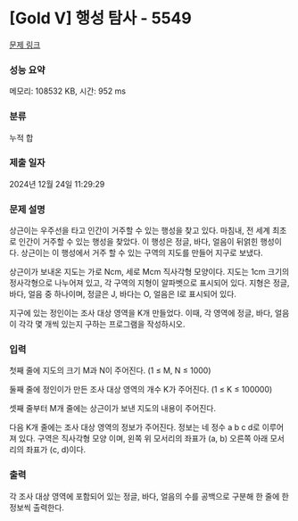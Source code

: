 # [Gold V] 행성 탐사 - 5549 

[문제 링크](https://www.acmicpc.net/problem/5549) 

### 성능 요약

메모리: 108532 KB, 시간: 952 ms

### 분류

누적 합

### 제출 일자

2024년 12월 24일 11:29:29

### 문제 설명

<p>상근이는 우주선을 타고 인간이 거주할 수 있는 행성을 찾고 있다. 마침내, 전 세계 최초로 인간이 거주할 수 있는 행성을 찾았다. 이 행성은 정글, 바다, 얼음이 뒤얽힌 행성이다. 상근이는 이 행성에서 거주 할 수 있는 구역의 지도를 만들어 지구로 보냈다.</p>

<p>상근이가 보내온 지도는 가로 Ncm, 세로 Mcm 직사각형 모양이다. 지도는 1cm 크기의 정사각형으로 나누어져 있고, 각 구역의 지형이 알파벳으로 표시되어 있다. 지형은 정글, 바다, 얼음 중 하나이며, 정글은 J, 바다는 O, 얼음은 I로 표시되어 있다.</p>

<p>지구에 있는 정인이는 조사 대상 영역을 K개 만들었다. 이때, 각 영역에 정글, 바다, 얼음이 각각 몇 개씩 있는지 구하는 프로그램을 작성하시오.</p>

### 입력 

 <p>첫째 줄에 지도의 크기 M과 N이 주어진다. (1 ≤ M, N ≤ 1000)</p>

<p>둘째 줄에 정인이가 만든 조사 대상 영역의 개수 K가 주어진다. (1 ≤ K ≤ 100000)</p>

<p>셋째 줄부터 M개 줄에는 상근이가 보낸 지도의 내용이 주어진다.</p>

<p>다음 K개 줄에는 조사 대상 영역의 정보가 주어진다. 정보는 네 정수 a b c d로 이루어져 있다. 구역은 직사각형 모양 이며, 왼쪽 위 모서리의 좌표가 (a, b) 오른쪽 아래 모서리의 좌표가 (c, d)이다.</p>

### 출력 

 <p>각 조사 대상 영역에 포함되어 있는 정글, 바다, 얼음의 수를 공백으로 구분해 한 줄에 한 정보씩 출력한다.</p>

